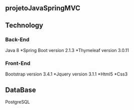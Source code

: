 ## projetoJavaSpringMVC

## Technology

### Back-End
Java 8
*Spring Boot version 2.1.3
*Thymeleaf version 3.0.11

### Front-End
Bootstrap version 3.4.1
*Jquery version 3.1.1
*Html5
*Css3

## DataBase

PostgreSQL
